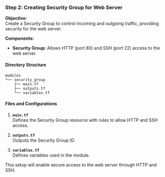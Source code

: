 ### Step 2: Creating Security Group for Web Server

**Objective:**  
Create a Security Group to control incoming and outgoing traffic, providing security for the web server.

**Components:**  
- **Security Group**: Allows HTTP (port 80) and SSH (port 22) access to the web server.

#### Directory Structure
```
modules
└── security_group
    ├── main.tf
    ├── outputs.tf
    └── variables.tf
```

#### Files and Configurations

1. **`main.tf`**  
   Defines the Security Group resource with rules to allow HTTP and SSH access.

2. **`outputs.tf`**  
   Outputs the Security Group ID.

3. **`variables.tf`**  
   Defines variables used in the module.

This setup will enable secure access to the web server through HTTP and SSH.
